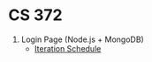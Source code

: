 # CS 372
1. Login Page (Node.js + MongoDB)
    - [Iteration Schedule](https://github.com/benstream/CS372/projects/1)
